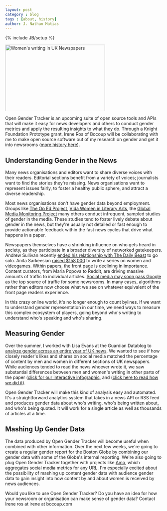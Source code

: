```yaml
---
layout: post
category : blog
tags : [about, history]
author: J. Nathan Matias
---
```


{% include JB/setup %}

<a href="http://www.flickr.com/photos/natematias/8330858942/" title="Women's writing in UK Newspapers by rubberpaw, on Flickr"><img src="http://farm9.staticflickr.com/8491/8330858942_1438e48a6f_n.jpg" width="320" height="213" alt="Women's writing in UK Newspapers"></a>

Open Gender Tracker is an upcoming suite of open source tools and APIs that will make it easy for news developers and others to conduct gender metrics and apply the resulting insights to what they do. Through a Knight Foundation Prototype grant, Irene Ros of Bocoup will be collaborating with me to make open source software out of my research on gender and get it into newsrooms ([more history here](/blog/2013/01/04/Getting-Started/)).

Understanding Gender in the News
--------------------------------
Many news organisations and editors want to share diverse voices with their readers. Editorial sections benefit from a variety of voices; journalists want to find the stories they're missing. News organisations want to represent issues fairly, to foster a healthy public sphere, and attract a diverse readership. 

Most news organisations don't have gender data beyond employment. Groups like <a href="http://theopedproject.wordpress.com/">The Op Ed Project</a>, <a href="http://vidaweb.org/">Vida Women in Literary Arts</a>, the <a href="http://whomakesthenews.org">Global Media Monitoring Project</a> many others conduct infrequent, sampled studies of gender in the media. These studies tend to foster lively debate about gender in the news, but they're usually not detailed or fast enough to provide actionable feedback within the fast news cycles that drive what happens in a paper.

Newspapers themselves have a shrinking influence on who gets heard in society, as they participate in a broader diversity of networked gatekeepers. Andrew Sullivan recently [ended his relationship with The Daily Beast](http://mediadecoder.blogs.nytimes.com/2013/01/04/andrew-sullivan-on-going-back-to-future-as-an-indie-blogger/) to go solo. Anita Sarkeesian [raised $158,000](http://www.kickstarter.com/projects/566429325/tropes-vs-women-in-video-games/posts/245217) to write a series on women and videogames. Within papers, the front page is declining in importance. Content curators, from Maria Popova to Reddit, are driving massive amounts of traffic to individual articles. [Social media may soon pass Google](http://www.currybet.net/cbet_blog/2012/03/guardian-facebook-google-traffic.php) as the top source of traffic for some newsrooms. In many cases, algorithms rather than editors now choose what we see on whatever equivalent of the front page readers experience.

In this crazy online world, it's no longer enough to count bylines. If we want to understand gender representation in our time, we need ways to measure this complex ecosystem of players, going beyond who's writing to understand who's speaking and who's sharing.

Measuring Gender
----------------
Over the summer, I worked with Lisa Evans at the Guardian Datablog to [analyze gender across an entire year of UK news](http://www.guardian.co.uk/news/datablog/2012/oct/23/women-media-representation-online-news). We wanted to see if how closely reader's likes and shares on social media matched the percentage of content by men and women in different sections of UK newspapers. While audiences tended to read the news whoever wrote it, we saw substantial differences between men and women's writing in other parts of the paper ([click for our interactive infographic](http://natematias.com/medialab/uknews-gender), and ([click here to read how we did it](http://civic.mit.edu/blog/natematias/data-science-for-gender-equality-monitoring-womens-voices-in-the-news)).

Open Gender Tracker will make this kind of analysis easy and automated. It's a straightforward analytics system that takes in a news API or RSS feed and produces gender data about who's writing, who's being written about, and who's being quoted. It will work for a single article as well as thousands of articles at a time.

Mashing Up Gender Data
----------------------
The data produced by Open Gender Tracker will become useful when combined with other information. Over the next few weeks, we're going to create a regular gender report for the Boston Globe by combining our gender data with some of the Globe's internal reporting. We're also going to plug Open Gender Tracker together with projects like [Amo](http://source.mozillaopennews.org/en-US/code/amo/), which aggregates social media metrics for any URL. I'm especially excited about the possibility of mashing up content gender data with audience gender data to gain insight into how content by and about women is received by news audiences.

Would you like to use Open Gender Tracker? Do you have an idea for how your newsroom or organisation can make sense of gender data? Contact Irene ros at irene at bocoup.com
